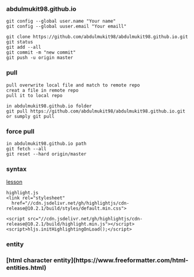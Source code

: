 ### abdulmukit98.github.io

	git config --global user.name "Your name"
	git config --global uuser.email "Your emaill"
	
	git clone https://github.com/abdulmukit98/abdulmukit98.github.io.git
	git status
	git add --all
	git commit -m "new commit"
	git push -u origin master

### pull

	pull overwrite local file and match to remote repo
	creat a file in remote repo
	pull it to local repo

	in abdulmukit98.github.io folder
	git pull https://github.com/abdulmukit98/abdulmukit98.github.io.git
	or sumply git pull

### force pull
	
	in abdulmukit98.github.io path
	git fetch --all
	git reset --hard origin/master

### syntax 

[lesson](https://www.youtube.com/watch?v=lusCM67ZvNM)<br>

    highlight.js
    <link rel="stylesheet"
      href="//cdn.jsdelivr.net/gh/highlightjs/cdn-release@10.2.1/build/styles/default.min.css">
    
    <script src="//cdn.jsdelivr.net/gh/highlightjs/cdn-release@10.2.1/build/highlight.min.js"></script>
    <script>hljs.initHighlightingOnLoad();</script>


### entity
<h3>
[html character entity](https://www.freeformatter.com/html-entities.html)<br>
</h3>